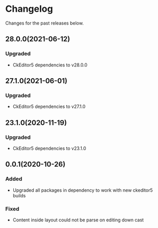 Changelog
=========

Changes for the past releases below.
## 28.0.0(2021-06-12)
### Upgraded
* CkEditor5 dependencies to v28.0.0

## 27.1.0(2021-06-01)
### Upgraded
* CkEditor5 dependencies to v27.1.0

## 23.1.0(2020-11-19)
### Upgraded
* CkEditor5 dependencies to v23.1.0

## 0.0.1(2020-10-26)
### Added
* Upgraded all packages in dependency to work with new ckeditor5 builds 

### Fixed
* Content inside layout could not be parse on editing down cast
